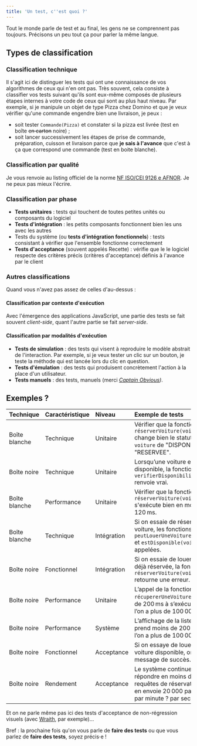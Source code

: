 ```yaml
---
title: 'Un test, c''est quoi ?'
---
```


Tout le monde parle de test et au final, les gens ne se comprennent pas toujours. Précisons un peu tout ça pour parler la même langue.

<!-- more -->

## Types de classification

### Classification technique

Il s'agit ici de distinguer les tests qui ont une connaissance de vos algorithmes de ceux qui n'en ont pas. Très souvent, cela consiste à classifier vos tests suivant qu'ils sont eux-même composés de plusieurs étapes internes à votre code de ceux qui sont au plus haut niveau. Par exemple, si je manipule un objet de type Pizza chez Domino et que je veux vérifier qu'une commande engendre bien une livraison, je peux :

* soit tester `Commande(Pizza)` et constater si la pizza est livrée (test en boîte <span style="text-decoration: line-through" title="Désolé pour l'humour.">en carton</span> noire) ;
* soit lancer successivement les étapes de prise de commande, préparation, cuisson et livraison parce que **je sais à l'avance** que c'est à ça que correspond une commande (test en boite blanche).

### Classification par qualité

Je vous renvoie au listing officiel de la norme [NF ISO/CEI 9126 e AFNOR](https://fr.wikipedia.org/wiki/ISO/CEI_9126). Je ne peux pas mieux l'écrire.

### Classification par phase

* **Tests unitaires** : tests qui touchent de toutes petites unités ou composants du logiciel
* **Tests d'intégration** : les petits composants fonctionnent bien les uns avec les autres
* Tests du système (ou **tests d'intégration fonctionnels**) : tests consistant à vérifier que l'ensemble fonctionne correctement
* **Tests d'acceptance** (souvent appelés Recette) : vérifie que le le logiciel respecte des critères précis (critères d'acceptance) définis à l'avance par le client

### Autres classifications

Quand vous n'avez pas assez de celles d'au-dessus :

#### Classification par contexte d'exécution

Avec l'émergence des applications JavaScript, une partie des tests se fait souvent <em>client-side</em>, quant l'autre partie se fait <em>server-side</em>.

#### Classification par modalités d'exécution

* **Tests de simulation** : des tests qui visent à reproduire le modèle abstrait de l'interaction. Par exemple, si je veux tester un clic sur un bouton, je teste la méthode qui est lancée lors du clic en question.
* **Tests d'émulation** : des tests qui produisent concrètement l'action à la place d'un utilisateur.
* **Tests manuels** : des tests, manuels (merci <em>[Captain Obvious](/assets/images/2015-12-10/captain_obvious.jpg))</em>.

## Exemples ?

| **Technique** | **Caractéristique** | **Niveau**  | **Exemple de tests**                                                                                                                                         |
| :------------ | :------------------ | :---------- | :----------------------------------------------------------------------------------------------------------------------------------------------------------- |
| Boîte blanche | Technique           | Unitaire    | Vérifier que la fonction `réserverVoiture(voiture)` change bien le statut de l'objet `voiture` de "DISPONIBLE" à "RESERVEE".                                 |
| Boîte noire   | Technique           | Unitaire    | Lorsqu’une voiture est disponible, la fonction `verifierDisponibilité(voiture)` renvoie vrai.                                                                |
| Boîte blanche | Performance         | Unitaire    | Vérifier que la fonction `réserverVoiture(voiture)` s'exécute bien en moins de 120&#8239;ms.                                                                 |
| Boîte blanche | Technique           | Intégration | Si on essaie de réserver une voiture, les fonctions `peutLouerUneVoiture(personne)` et `estDisponible(voiture)` sont appelées.                               |
| Boîte noire   | Fonctionnel         | Intégration | Si on essaie de louer une voiture déjà réservée, la fonction `réserverVoiture(voiture)` retourne une erreur.                                                 |  |
| Boîte noire   | Performance         | Unitaire    | L’appel de la fonction `récupererUneVoiture` met moins de 200&#8239;ms à s’exécuter lorsque l’on a plus de 100&#8239;000 voitures.                           |
| Boîte noire   | Performance         | Système     | L’affichage de la liste sur le site prend moins de 200&#8239;ms lorsque l’on a plus de 100&#8239;000 voitures.                                               |
| Boîte noire   | Fonctionnel         | Acceptance  | Si on essaye de louer une voiture disponible, on obtient un message de succès.                                                                               |
| Boîte noire   | Rendement           | Acceptance  | Le système continue-t-il à répondre en moins de 2&#8239;s à des requêtes de réservations si on en envoie 20&#8239;000 par heure ? par minute ? par seconde ? |

Et on ne parle même pas ici des tests d'acceptance de non-régression visuels (avec [Wraith](https://github.com/BBC-News/wraith), par exemple)…

Bref : la prochaine fois qu'on vous parle de **faire des tests** ou que vous parlez de **faire des tests**, soyez précis·e !
